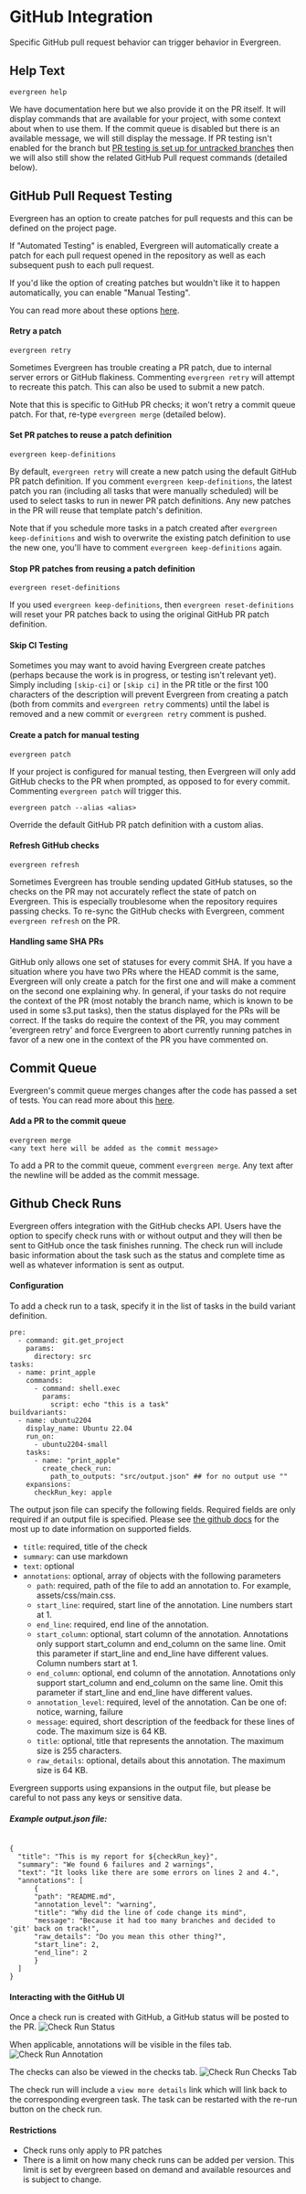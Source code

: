 # GitHub Integration

Specific GitHub pull request behavior can trigger behavior in Evergreen.

## Help Text

```
evergreen help
```

We have documentation here but we also provide it on the PR itself. It will display commands that are available for your project, with some context about when to use them. If the commit queue is disabled but there is an available message, we will still display the message. If PR testing isn't enabled for the branch but [PR testing is set up for untracked branches](../Project-Configuration/Repo-Level-Settings#how-to-use-pr-testing-for-untracked-branches) then we will also still show the related GitHub Pull request commands (detailed below).

## GitHub Pull Request Testing

Evergreen has an option to create patches for pull requests and this can be defined on the project page.

If "Automated Testing" is enabled, Evergreen will automatically create a patch for each pull request opened in the repository as well as each subsequent push to each pull request.

If you'd like the option of creating patches but wouldn't like it to happen automatically, you can enable "Manual Testing".

You can read more about these options [here](../Project-Configuration/Project-and-Distro-Settings#github-pull-request-testing).

#### Retry a patch

```
evergreen retry
```

Sometimes Evergreen has trouble creating a PR patch, due to internal server errors or GitHub flakiness. Commenting `evergreen retry` will attempt to recreate this patch. This can also be used to submit a new patch.

Note that this is specific to GitHub PR checks; it won't retry a commit queue patch. For that, re-type `evergreen merge` (detailed below).

#### Set PR patches to reuse a patch definition

```
evergreen keep-definitions
```

By default, `evergreen retry` will create a new patch using the default GitHub PR patch definition. If you comment `evergreen keep-definitions`, the latest patch you ran (including all tasks that were manually scheduled) will be used to select tasks to run in newer PR patch definitions. Any new patches in the PR will reuse that template patch's definition.

Note that if you schedule more tasks in a patch created after `evergreen keep-definitions` and wish to overwrite the existing patch definition to use the new one, you'll have to comment `evergreen keep-definitions` again.

#### Stop PR patches from reusing a patch definition

```
evergreen reset-definitions
```

If you used `evergreen keep-definitions`, then `evergreen reset-definitions` will reset your PR patches back to using the original GitHub PR patch definition.

#### Skip CI Testing

Sometimes you may want to avoid having Evergreen create patches (perhaps because the work is in progress, or testing isn't relevant yet).
Simply including `[skip-ci]` or `[skip ci]` in the PR title or the first 100 characters of the description will prevent Evergreen from creating a patch (both from commits and `evergreen retry` comments)
until the label is removed and a new commit or `evergreen retry` comment is pushed.

#### Create a patch for manual testing

```
evergreen patch
```

If your project is configured for manual testing, then Evergreen will only add GitHub checks to the PR when prompted, as opposed to for every commit. Commenting `evergreen patch` will trigger this.


```
evergreen patch --alias <alias>
```

Override the default GitHub PR patch definition with a custom alias.

#### Refresh GitHub checks

```
evergreen refresh
```

Sometimes Evergreen has trouble sending updated GitHub statuses, so the checks on the PR may not accurately reflect the state of patch on Evergreen. This is especially troublesome when the repository requires passing checks. To re-sync the GitHub checks with Evergreen, comment `evergreen refresh` on the PR.

#### Handling same SHA PRs

GitHub only allows one set of statuses for every commit SHA. If you have a situation where you have two PRs where the HEAD commit is the same, Evergreen will only create a patch for the first one and will make a comment on the second one explaining why. In general, if your tasks do not require the context of the PR (most notably the branch name, which is known to be used in some s3.put tasks), then the status displayed for the PRs will be correct. If the tasks do require the context of the PR, you may comment 'evergreen retry' and force Evergreen to abort currently running patches in favor of a new one in the context of the PR you have commented on.

## Commit Queue

Evergreen's commit queue merges changes after the code has passed a set of tests. You can read more about this [here](Commit-Queue#commit-queue).

#### Add a PR to the commit queue

```
evergreen merge
<any text here will be added as the commit message>
```

To add a PR to the commit queue, comment `evergreen merge`. Any text after the newline will be added as the commit message.

## Github Check Runs

Evergreen offers integration with the GitHub checks API. Users have the option to specify check runs with or without output and they will then be sent to GitHub once the task finishes running. The check run will include basic information about the task such as the status and complete time as well as whatever information is sent as output.

#### Configuration

To add a check run to a task, specify it in the list of tasks in the build variant definition.

```
pre:
  - command: git.get_project
    params:
      directory: src
tasks:
  - name: print_apple
    commands:
      - command: shell.exec
        params:
          script: echo "this is a task"
buildvariants:
  - name: ubuntu2204
    display_name: Ubuntu 22.04
    run_on:
      - ubuntu2204-small
    tasks:
      - name: "print_apple"
        create_check_run:
          path_to_outputs: "src/output.json" ## for no output use ""
    expansions:
      checkRun_key: apple
```

The output json file can specify the following fields. Required fields are only required if an output file is specified. Please see [the github docs](https://docs.github.com/en/rest/checks/runs?apiVersion=2022-11-28#create-a-check-run) for the most up to date information on supported fields.

- `title`: required, title of the check
- `summary`: can use markdown
- `text`: optional
- `annotations`: optional, array of objects with the following parameters
  - `path`: required, path of the file to add an annotation to. For example, assets/css/main.css.
  - `start_line`: required, start line of the annotation. Line numbers start at 1.
  - `end_line`: required, end line of the annotation.
  - `start_column`: optional, start column of the annotation. Annotations only support start_column and end_column on the same line. Omit this parameter if start_line and end_line have different values. Column numbers start at 1.
  - `end_column`: optional, end column of the annotation. Annotations only support start_column and end_column on the same line. Omit this parameter if start_line and end_line have different values.
  - `annotation_level`: required, level of the annotation. Can be one of: notice, warning, failure
  - `message`: equired, short description of the feedback for these lines of code. The maximum size is 64 KB.
  - `title`: optional, title that represents the annotation. The maximum size is 255 characters.
  - `raw_details`: optional, details about this annotation. The maximum size is 64 KB.

Evergreen supports using expansions in the output file, but please be careful to not pass any keys or sensitive data.

##### Example output.json file:

```

{
  "title": "This is my report for ${checkRun_key}",
  "summary": "We found 6 failures and 2 warnings",
  "text": "It looks like there are some errors on lines 2 and 4.",
  "annotations": [
      {
      "path": "README.md",
      "annotation_level": "warning",
      "title": "Why did the line of code change its mind",
      "message": "Because it had too many branches and decided to 'git' back on track!",
      "raw_details": "Do you mean this other thing?",
      "start_line": 2,
      "end_line": 2
      }
  ]
}

```

#### Interacting with the GitHub UI

Once a check run is created with GitHub, a GitHub status will be posted to the PR.
![Check Run Status](../images/check_run_status.png)

When applicable, annotations will be visible in the files tab.
![Check Run Annotation](../images/check_run_annotation.png)

The checks can also be viewed in the checks tab.
![Check Run Checks Tab](../images/check_run_checks_tab.png)

The check run will include a `view more details` link which will link back to the corresponding evergreen task. The task can be restarted with the re-run button on the check run.

#### Restrictions

- Check runs only apply to PR patches
- There is a limit on how many check runs can be added per version. This limit is set by evergreen based on demand and available resources and is subject to change.

```

```
